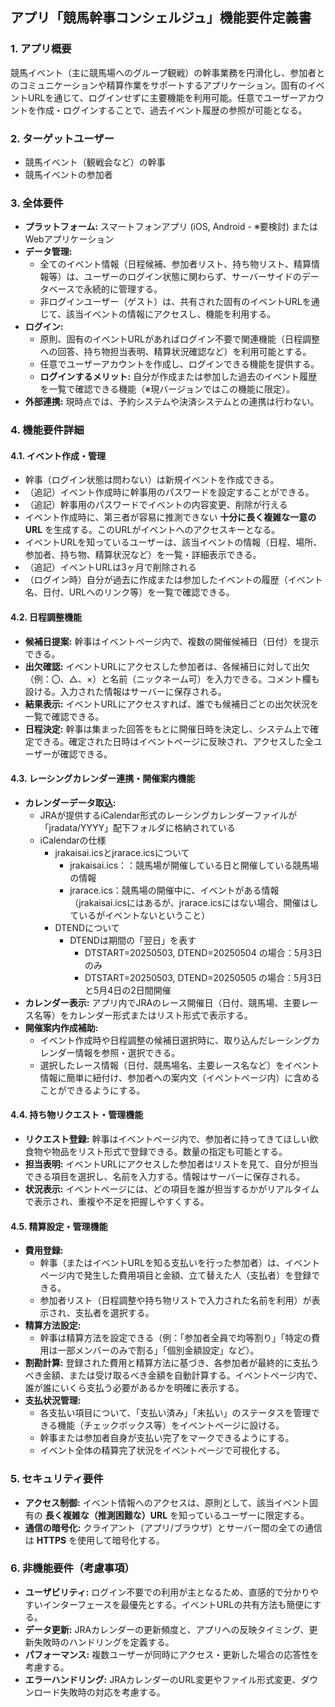 ## アプリ「競馬幹事コンシェルジュ」機能要件定義書

### 1. アプリ概要
競馬イベント（主に競馬場へのグループ観戦）の幹事業務を円滑化し、参加者とのコミュニケーションや精算作業をサポートするアプリケーション。固有のイベントURLを通じて、ログインせずに主要機能を利用可能。任意でユーザーアカウントを作成・ログインすることで、過去イベント履歴の参照が可能となる。

### 2. ターゲットユーザー
* 競馬イベント（観戦会など）の幹事
* 競馬イベントの参加者

### 3. 全体要件
* **プラットフォーム:** スマートフォンアプリ (iOS, Android - ※要検討) またはWebアプリケーション
* **データ管理:**
    * 全てのイベント情報（日程候補、参加者リスト、持ち物リスト、精算情報等）は、ユーザーのログイン状態に関わらず、サーバーサイドのデータベースで永続的に管理する。
    * 非ログインユーザー（ゲスト）は、共有された固有のイベントURLを通じて、該当イベントの情報にアクセスし、機能を利用する。
* **ログイン:**
    * 原則、固有のイベントURLがあればログイン不要で関連機能（日程調整への回答、持ち物担当表明、精算状況確認など）を利用可能とする。
    * 任意でユーザーアカウントを作成し、ログインできる機能を提供する。
    * **ログインするメリット:** 自分が作成または参加した過去のイベント履歴を一覧で確認できる機能（※現バージョンではこの機能に限定）。
* **外部連携:** 現時点では、予約システムや決済システムとの連携は行わない。

### 4. 機能要件詳細

#### 4.1. イベント作成・管理
* 幹事（ログイン状態は問わない）は新規イベントを作成できる。
* （追記）イベント作成時に幹事用のパスワードを設定することができる。
* （追記）幹事用のパスワードでイベントの内容変更、削除が行える
* イベント作成時に、第三者が容易に推測できない **十分に長く複雑な一意のURL** を生成する。このURLがイベントへのアクセスキーとなる。
* イベントURLを知っているユーザーは、該当イベントの情報（日程、場所、参加者、持ち物、精算状況など）を一覧・詳細表示できる。
* （追記）イベントURLは3ヶ月で削除される
* （ログイン時）自分が過去に作成または参加したイベントの履歴（イベント名、日付、URLへのリンク等）を一覧で確認できる。

#### 4.2. 日程調整機能
* **候補日提案:** 幹事はイベントページ内で、複数の開催候補日（日付）を提示できる。
* **出欠確認:** イベントURLにアクセスした参加者は、各候補日に対して出欠（例：〇、△、×）と名前（ニックネーム可）を入力できる。コメント欄も設ける。入力された情報はサーバーに保存される。
* **結果表示:** イベントURLにアクセスすれば、誰でも候補日ごとの出欠状況を一覧で確認できる。
* **日程決定:** 幹事は集まった回答をもとに開催日時を決定し、システム上で確定できる。確定された日時はイベントページに反映され、アクセスした全ユーザーが確認できる。

#### 4.3. レーシングカレンダー連携・開催案内機能
* **カレンダーデータ取込:**
  * JRAが提供するiCalendar形式のレーシングカレンダーファイルが「jradata/YYYY」配下フォルダに格納されている
  * iCalendarの仕様
    * jrakaisai.icsとjrarace.icsについて
      * jrakaisai.ics：：競馬場が開催している日と開催している競馬場の情報
      * jrarace.ics：競馬場の開催中に、イベントがある情報（jrakaisai.icsにはあるが、jrarace.icsにはない場合、開催はしているがイベントないということ）
    * DTENDについて
      * DTENDは期間の「翌日」を表す
        * DTSTART=20250503, DTEND=20250504 の場合：5月3日のみ
        * DTSTART=20250503, DTEND=20250505 の場合：5月3日と5月4日の2日間開催
* **カレンダー表示:** アプリ内でJRAのレース開催日（日付、競馬場、主要レース名等）をカレンダー形式またはリスト形式で表示する。
* **開催案内作成補助:**
    * イベント作成時や日程調整の候補日選択時に、取り込んだレーシングカレンダー情報を参照・選択できる。
    * 選択したレース情報（日付、競馬場名、主要レース名など）をイベント情報に簡単に紐付け、参加者への案内文（イベントページ内）に含めることができるようにする。

#### 4.4. 持ち物リクエスト・管理機能
* **リクエスト登録:** 幹事はイベントページ内で、参加者に持ってきてほしい飲食物や物品をリスト形式で登録できる。数量の指定も可能とする。
* **担当表明:** イベントURLにアクセスした参加者はリストを見て、自分が担当できる項目を選択し、名前を入力する。情報はサーバーに保存される。
* **状況表示:** イベントページには、どの項目を誰が担当するかがリアルタイムで表示され、重複や不足を把握しやすくする。

#### 4.5. 精算設定・管理機能
* **費用登録:**
    * 幹事（またはイベントURLを知る支払いを行った参加者）は、イベントページ内で発生した費用項目と金額、立て替えた人（支払者）を登録できる。
    * 参加者リスト（日程調整や持ち物リストで入力された名前を利用）が表示され、支払者を選択する。
* **精算方法設定:**
    * 幹事は精算方法を設定できる（例：「参加者全員で均等割り」「特定の費用は一部メンバーのみで割る」「個別金額設定」など）。
* **割勘計算:** 登録された費用と精算方法に基づき、各参加者が最終的に支払うべき金額、または受け取るべき金額を自動計算する。イベントページ内で、誰が誰にいくら支払う必要があるかを明確に表示する。
* **支払状況管理:**
    * 各支払い項目について、「支払い済み」「未払い」のステータスを管理できる機能（チェックボックス等）をイベントページに設ける。
    * 幹事または参加者自身が支払い完了をマークできるようにする。
    * イベント全体の精算完了状況をイベントページで可視化する。

### 5. セキュリティ要件
* **アクセス制御:** イベント情報へのアクセスは、原則として、該当イベント固有の **長く複雑な（推測困難な）URL** を知っているユーザーに限定する。
* **通信の暗号化:** クライアント（アプリ/ブラウザ）とサーバー間の全ての通信は **HTTPS** を使用して暗号化する。

### 6. 非機能要件（考慮事項）
* **ユーザビリティ:** ログイン不要での利用が主となるため、直感的で分かりやすいインターフェースを最優先とする。イベントURLの共有方法も簡便にする。
* **データ更新:** JRAカレンダーの更新頻度と、アプリへの反映タイミング、更新失敗時のハンドリングを定義する。
* **パフォーマンス:** 複数ユーザーが同時にアクセス・更新した場合の応答性を考慮する。
* **エラーハンドリング:** JRAカレンダーのURL変更やファイル形式変更、ダウンロード失敗時の対応を考慮する。